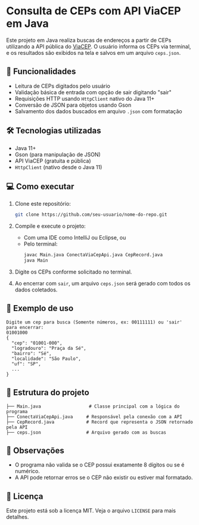 
# Consulta de CEPs com API ViaCEP em Java

Este projeto em Java realiza buscas de endereços a partir de CEPs utilizando a API pública do [ViaCEP](https://viacep.com.br/). O usuário informa os CEPs via terminal, e os resultados são exibidos na tela e salvos em um arquivo `ceps.json`.

## 🚀 Funcionalidades

- Leitura de CEPs digitados pelo usuário
- Validação básica de entrada com opção de sair digitando "sair"
- Requisições HTTP usando `HttpClient` nativo do Java 11+
- Conversão de JSON para objetos usando Gson
- Salvamento dos dados buscados em arquivo `.json` com formatação

## 🛠 Tecnologias utilizadas

- Java 11+
- Gson (para manipulação de JSON)
- API ViaCEP (gratuita e pública)
- `HttpClient` (nativo desde o Java 11)

## 💻 Como executar

1. Clone este repositório:
   ```bash
   git clone https://github.com/seu-usuario/nome-do-repo.git
   ```
2. Compile e execute o projeto:
   - Com uma IDE como IntelliJ ou Eclipse, ou
   - Pelo terminal:
     ```bash
     javac Main.java ConectaViaCepApi.java CepRecord.java
     java Main
     ```

3. Digite os CEPs conforme solicitado no terminal.

4. Ao encerrar com `sair`, um arquivo `ceps.json` será gerado com todos os dados coletados.

## 🧪 Exemplo de uso

```
Digite um cep para busca (Somente números, ex: 00111111) ou 'sair' para encerrar:
01001000
{
  "cep": "01001-000",
  "logradouro": "Praça da Sé",
  "bairro": "Sé",
  "localidade": "São Paulo",
  "uf": "SP",
  ...
}
```

## 📂 Estrutura do projeto

```
├── Main.java                  # Classe principal com a lógica do programa
├── ConectaViaCepApi.java     # Responsável pela conexão com a API
├── CepRecord.java            # Record que representa o JSON retornado pela API
├── ceps.json                 # Arquivo gerado com as buscas
```

## 📌 Observações

- O programa não valida se o CEP possui exatamente 8 dígitos ou se é numérico.
- A API pode retornar erros se o CEP não existir ou estiver mal formatado.

## 📄 Licença

Este projeto está sob a licença MIT. Veja o arquivo `LICENSE` para mais detalhes.
